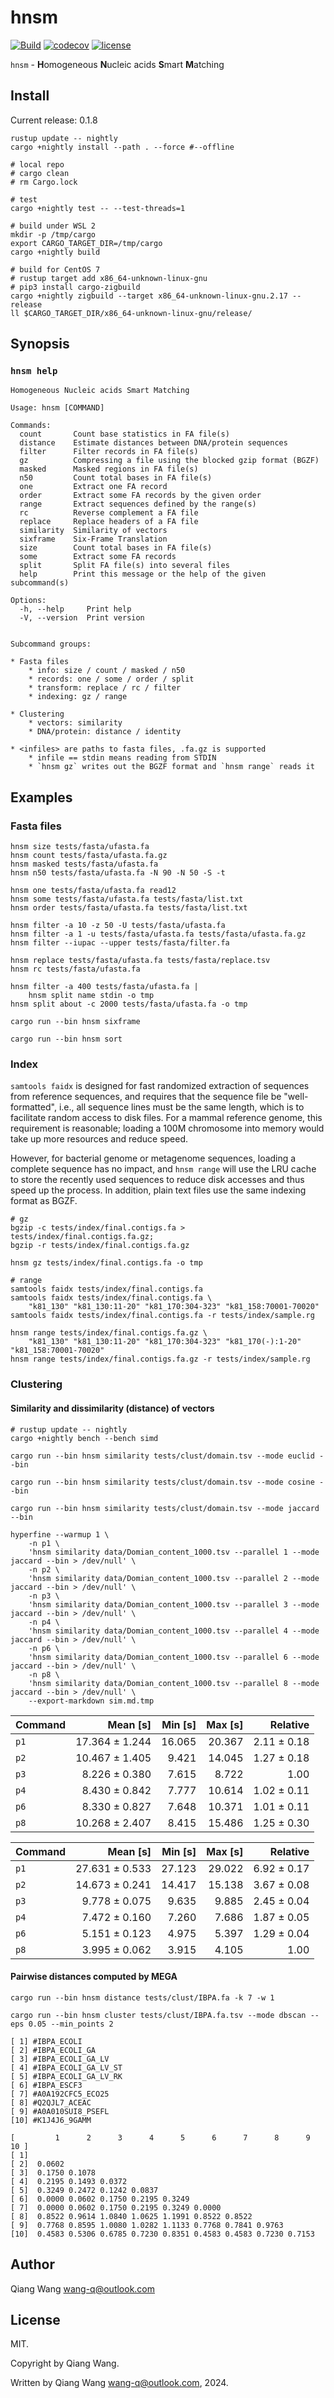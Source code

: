 # hnsm

[![Build](https://github.com/wang-q/hnsm/actions/workflows/build.yml/badge.svg)](https://github.com/wang-q/hnsm/actions)
[![codecov](https://codecov.io/gh/wang-q/hnsm/branch/master/graph/badge.svg?token=8toyNHCsVU)](https://codecov.io/gh/wang-q/hnsm)
[![license](https://img.shields.io/github/license/wang-q/hnsm)](https://github.com//wang-q/hnsm)

`hnsm` - **H**omogeneous **N**ucleic acids **S**mart **M**atching

## Install

Current release: 0.1.8

```shell
rustup update -- nightly
cargo +nightly install --path . --force #--offline

# local repo
# cargo clean
# rm Cargo.lock

# test
cargo +nightly test -- --test-threads=1

# build under WSL 2
mkdir -p /tmp/cargo
export CARGO_TARGET_DIR=/tmp/cargo
cargo +nightly build

# build for CentOS 7
# rustup target add x86_64-unknown-linux-gnu
# pip3 install cargo-zigbuild
cargo +nightly zigbuild --target x86_64-unknown-linux-gnu.2.17 --release
ll $CARGO_TARGET_DIR/x86_64-unknown-linux-gnu/release/

```

## Synopsis

### `hnsm help`

```text
Homogeneous Nucleic acids Smart Matching

Usage: hnsm [COMMAND]

Commands:
  count       Count base statistics in FA file(s)
  distance    Estimate distances between DNA/protein sequences
  filter      Filter records in FA file(s)
  gz          Compressing a file using the blocked gzip format (BGZF)
  masked      Masked regions in FA file(s)
  n50         Count total bases in FA file(s)
  one         Extract one FA record
  order       Extract some FA records by the given order
  range       Extract sequences defined by the range(s)
  rc          Reverse complement a FA file
  replace     Replace headers of a FA file
  similarity  Similarity of vectors
  sixframe    Six-Frame Translation
  size        Count total bases in FA file(s)
  some        Extract some FA records
  split       Split FA file(s) into several files
  help        Print this message or the help of the given subcommand(s)

Options:
  -h, --help     Print help
  -V, --version  Print version


Subcommand groups:

* Fasta files
    * info: size / count / masked / n50
    * records: one / some / order / split
    * transform: replace / rc / filter
    * indexing: gz / range

* Clustering
    * vectors: similarity
    * DNA/protein: distance / identity

* <infiles> are paths to fasta files, .fa.gz is supported
    * infile == stdin means reading from STDIN
    * `hnsm gz` writes out the BGZF format and `hnsm range` reads it

```

## Examples

### Fasta files

```shell
hnsm size tests/fasta/ufasta.fa
hnsm count tests/fasta/ufasta.fa.gz
hnsm masked tests/fasta/ufasta.fa
hnsm n50 tests/fasta/ufasta.fa -N 90 -N 50 -S -t

hnsm one tests/fasta/ufasta.fa read12
hnsm some tests/fasta/ufasta.fa tests/fasta/list.txt
hnsm order tests/fasta/ufasta.fa tests/fasta/list.txt

hnsm filter -a 10 -z 50 -U tests/fasta/ufasta.fa
hnsm filter -a 1 -u tests/fasta/ufasta.fa tests/fasta/ufasta.fa.gz
hnsm filter --iupac --upper tests/fasta/filter.fa

hnsm replace tests/fasta/ufasta.fa tests/fasta/replace.tsv
hnsm rc tests/fasta/ufasta.fa

hnsm filter -a 400 tests/fasta/ufasta.fa |
    hnsm split name stdin -o tmp
hnsm split about -c 2000 tests/fasta/ufasta.fa -o tmp

cargo run --bin hnsm sixframe

cargo run --bin hnsm sort

```

### Index

`samtools faidx` is designed for fast randomized extraction of sequences from reference sequences,
and requires that the sequence file be "well-formatted", i.e., all sequence lines must be the same
length, which is to facilitate random access to disk files. For a mammal reference genome, this
requirement is reasonable; loading a 100M chromosome into memory would take up more resources and
reduce speed.

However, for bacterial genome or metagenome sequences, loading a complete sequence has no impact,
and `hnsm range` will use the LRU cache to store the recently used sequences to reduce disk accesses
and thus speed up the process. In addition, plain text files use the same indexing format as BGZF.

```shell
# gz
bgzip -c tests/index/final.contigs.fa > tests/index/final.contigs.fa.gz;
bgzip -r tests/index/final.contigs.fa.gz

hnsm gz tests/index/final.contigs.fa -o tmp

# range
samtools faidx tests/index/final.contigs.fa
samtools faidx tests/index/final.contigs.fa \
    "k81_130" "k81_130:11-20" "k81_170:304-323" "k81_158:70001-70020"
samtools faidx tests/index/final.contigs.fa -r tests/index/sample.rg

hnsm range tests/index/final.contigs.fa.gz \
    "k81_130" "k81_130:11-20" "k81_170:304-323" "k81_170(-):1-20" "k81_158:70001-70020"
hnsm range tests/index/final.contigs.fa.gz -r tests/index/sample.rg

```

### Clustering

#### Similarity and dissimilarity (distance) of vectors

```shell
# rustup update -- nightly
cargo +nightly bench --bench simd

cargo run --bin hnsm similarity tests/clust/domain.tsv --mode euclid --bin

cargo run --bin hnsm similarity tests/clust/domain.tsv --mode cosine --bin

cargo run --bin hnsm similarity tests/clust/domain.tsv --mode jaccard --bin

hyperfine --warmup 1 \
    -n p1 \
    'hnsm similarity data/Domian_content_1000.tsv --parallel 1 --mode jaccard --bin > /dev/null' \
    -n p2 \
    'hnsm similarity data/Domian_content_1000.tsv --parallel 2 --mode jaccard --bin > /dev/null' \
    -n p3 \
    'hnsm similarity data/Domian_content_1000.tsv --parallel 3 --mode jaccard --bin > /dev/null' \
    -n p4 \
    'hnsm similarity data/Domian_content_1000.tsv --parallel 4 --mode jaccard --bin > /dev/null' \
    -n p6 \
    'hnsm similarity data/Domian_content_1000.tsv --parallel 6 --mode jaccard --bin > /dev/null' \
    -n p8 \
    'hnsm similarity data/Domian_content_1000.tsv --parallel 8 --mode jaccard --bin > /dev/null' \
    --export-markdown sim.md.tmp

```

| Command |       Mean [s] | Min [s] | Max [s] |    Relative |
|:--------|---------------:|--------:|--------:|------------:|
| `p1`    | 17.364 ± 1.244 |  16.065 |  20.367 | 2.11 ± 0.18 |
| `p2`    | 10.467 ± 1.405 |   9.421 |  14.045 | 1.27 ± 0.18 |
| `p3`    |  8.226 ± 0.380 |   7.615 |   8.722 |        1.00 |
| `p4`    |  8.430 ± 0.842 |   7.777 |  10.614 | 1.02 ± 0.11 |
| `p6`    |  8.330 ± 0.827 |   7.648 |  10.371 | 1.01 ± 0.11 |
| `p8`    | 10.268 ± 2.407 |   8.415 |  15.486 | 1.25 ± 0.30 |

| Command |       Mean [s] | Min [s] | Max [s] |    Relative |
|:--------|---------------:|--------:|--------:|------------:|
| `p1`    | 27.631 ± 0.533 |  27.123 |  29.022 | 6.92 ± 0.17 |
| `p2`    | 14.673 ± 0.241 |  14.417 |  15.138 | 3.67 ± 0.08 |
| `p3`    |  9.778 ± 0.075 |   9.635 |   9.885 | 2.45 ± 0.04 |
| `p4`    |  7.472 ± 0.160 |   7.260 |   7.686 | 1.87 ± 0.05 |
| `p6`    |  5.151 ± 0.123 |   4.975 |   5.397 | 1.29 ± 0.04 |
| `p8`    |  3.995 ± 0.062 |   3.915 |   4.105 |        1.00 |

#### Pairwise distances computed by MEGA

```shell
cargo run --bin hnsm distance tests/clust/IBPA.fa -k 7 -w 1

cargo run --bin hnsm cluster tests/clust/IBPA.fa.tsv --mode dbscan --eps 0.05 --min_points 2

```

```text
[ 1] #IBPA_ECOLI
[ 2] #IBPA_ECOLI_GA
[ 3] #IBPA_ECOLI_GA_LV
[ 4] #IBPA_ECOLI_GA_LV_ST
[ 5] #IBPA_ECOLI_GA_LV_RK
[ 6] #IBPA_ESCF3
[ 7] #A0A192CFC5_ECO25
[ 8] #Q2QJL7_ACEAC
[ 9] #A0A010SUI8_PSEFL
[10] #K1J4J6_9GAMM

[         1      2      3      4      5      6      7      8      9     10 ]
[ 1]
[ 2]  0.0602
[ 3]  0.1750 0.1078
[ 4]  0.2195 0.1493 0.0372
[ 5]  0.3249 0.2472 0.1242 0.0837
[ 6]  0.0000 0.0602 0.1750 0.2195 0.3249
[ 7]  0.0000 0.0602 0.1750 0.2195 0.3249 0.0000
[ 8]  0.8522 0.9614 1.0840 1.0625 1.1991 0.8522 0.8522
[ 9]  0.7768 0.8595 1.0080 1.0282 1.1133 0.7768 0.7841 0.9763
[10]  0.4583 0.5306 0.6785 0.7230 0.8351 0.4583 0.4583 0.7230 0.7153

```

## Author

Qiang Wang <wang-q@outlook.com>

## License

MIT.

Copyright by Qiang Wang.

Written by Qiang Wang <wang-q@outlook.com>, 2024.
